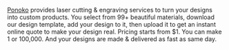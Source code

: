 [Ponoko][1] provides laser cutting & engraving services to turn your designs into custom products. You select from 99+ beautiful materials, download our design template, add your design to it, then upload it to get an instant online quote to make your design real. Pricing starts from $1. You can make 1 or 100,000. And your designs are made & delivered as fast as same day.

[1]: https://www.ponoko.com/